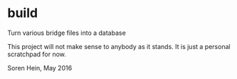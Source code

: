 # build
Turn various bridge files into a database

This project will not make sense to anybody as it stands.  It is just a personal scratchpad for now.

Soren Hein, May 2016
